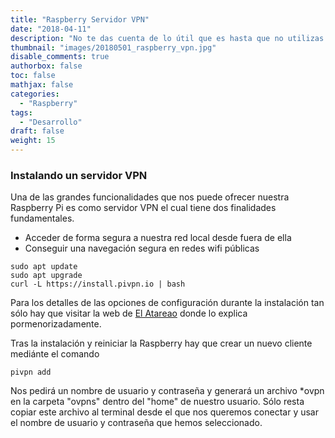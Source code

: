 ```yaml
---
title: "Raspberry Servidor VPN"
date: "2018-04-11"
description: "No te das cuenta de lo útil que es hasta que no utilizas la Raspberry con el servidor vpn."
thumbnail: "images/20180501_raspberry_vpn.jpg"
disable_comments: true
authorbox: false
toc: false
mathjax: false
categories:
  - "Raspberry"
tags:
  - "Desarrollo"
draft: false
weight: 15
---
```

### Instalando un servidor VPN

Una de las grandes funcionalidades que nos puede ofrecer nuestra Raspberry Pi es como servidor VPN el cual tiene dos finalidades fundamentales.

* Acceder de forma segura a nuestra red local desde fuera de ella
* Conseguir una navegación segura en redes wifi públicas

```
sudo apt update
sudo apt upgrade
curl -L https://install.pivpn.io | bash
```

Para los detalles de las opciones de configuración durante la instalación tan sólo hay que visitar la web de [El Atareao](https://www.atareao.es/tutorial/raspberry-pi-primeros-pasos/acceder-a-la-red-local-desde-fuera) donde lo explica pormenorizadamente.

Tras la instalación y reiniciar la Raspberry hay que crear un nuevo cliente mediánte el comando

```
pivpn add
```

Nos pedirá un nombre de usuario y contraseña y generará un archivo \*ovpn en la carpeta "ovpns" dentro del "home" de nuestro usuario.  Sólo resta copiar este archivo al terminal desde el que nos queremos conectar y usar el nombre de usuario y contraseña que hemos seleccionado.
